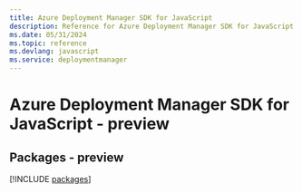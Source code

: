 ```yaml
---
title: Azure Deployment Manager SDK for JavaScript
description: Reference for Azure Deployment Manager SDK for JavaScript
ms.date: 05/31/2024
ms.topic: reference
ms.devlang: javascript
ms.service: deploymentmanager
---
```

# Azure Deployment Manager SDK for JavaScript - preview
## Packages - preview
[!INCLUDE [packages](deployment-manager-index.md)]